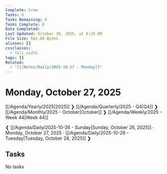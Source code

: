 ```yaml
---
Complete: true
Tasks: 0
Tasks Remaining: 0
Tasks Complete: 0
Date Completed:
Last Updated: October 30, 2025, at 8:29 AM
File Size: 662.00 Bytes
aliases: []
cssclasses:
  - full_width
tags: []
Related:
  - "[[/Notes/Daily/2025-10-27 - Monday]]"
---
```

# Monday, October 27, 2025

[[/Agenda/Yearly/2025|2025]] ❯ [[/Agenda/Quarterly/2025 - Q4|Q4]] ❯ [[/Agenda/Monthly/2025 - October|October]] ❯ [[/Agenda/Weekly/2025 - Week 44|Week 44]]

❮ [[/Agenda/Daily/2025-10-26 - Sunday|Sunday, October 26, 2025]] · Monday, October 27, 2025 · [[/Agenda/Daily/2025-10-28 - Tuesday|Tuesday, October 28, 2025]] ❯

## Tasks

<span class="placeholder">No tasks</span>
